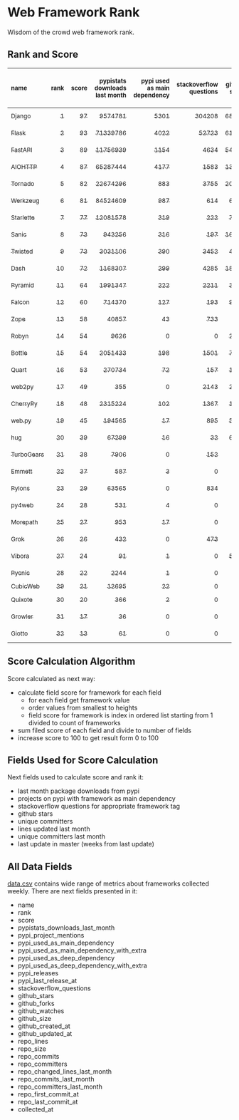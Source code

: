 # Web Framework Rank
Wisdom of the crowd web framework rank.

## Rank and Score
<sub>name</sub> | <sub>rank</sub> | <sub>score</sub> | <sub>pypistats downloads last month</sub> | <sub>pypi used as main dependency</sub> | <sub>stackoverflow questions</sub> | <sub>github stars</sub> | <sub>repo unique committers</sub> | <sub>repo changed lines last month</sub> | <sub>repo unique committers last month</sub> | <sub>repo last commit</sub>
:--- | ---: | ---: | ---: | ---: | ---: | ---: | ---: | ---: | ---: | ---:
[<sub>Django</sub>](https://github.com/django/django "first commit: 2005-07-13") | [<sub>1</sub>](# "  +0 last week") | [<sub>97</sub>](# "  +0 last week") | [<sub>9574781</sub>](# "  #7 in pypistats downloads last month +1.69% last week") | [<sub>5301</sub>](# "  #1 in pypi used as main dependency +0.32% last week") | [<sub>304208</sub>](# "  #1 in stackoverflow questions +0.07% last week") | [<sub>68696</sub>](# "  #1 in github stars +0.2% last week") | [<sub>2843</sub>](# "  #1 in repo unique committers +0.35% last week") | [<sub>15627</sub>](# "▲ #1 in repo changed lines last month +35.82% last week") | [<sub>45</sub>](# "  #1 in repo unique committers last month +40.62% last week") | [<sub>2023-02-11</sub>](# "  #1 in repo last commit 1 week ago")
[<sub>Flask</sub>](https://github.com/pallets/flask "first commit: 2010-04-06; uses: Werkzeug") | [<sub>2</sub>](# "  +0 last week") | [<sub>93</sub>](# "  +3 last week") | [<sub>71339786</sub>](# "  #2 in pypistats downloads last month +0.64% last week") | [<sub>4022</sub>](# "  #3 in pypi used as main dependency +0.6% last week") | [<sub>52723</sub>](# "  #2 in stackoverflow questions +0.08% last week") | [<sub>61846</sub>](# "  #2 in github stars +0.11% last week") | [<sub>822</sub>](# "  #2 in repo unique committers +0.24% last week") | [<sub>4399</sub>](# "▲ #2 in repo changed lines last month +121.61% last week") | [<sub>6</sub>](# "▲ #5 in repo unique committers last month +100.0% last week") | [<sub>2023-02-10</sub>](# "▼ #5 in repo last commit 1 week ago")
[<sub>FastAPI</sub>](https://github.com/tiangolo/fastapi "first commit: 2018-12-05; uses: Starlette") | [<sub>3</sub>](# "  +0 last week") | [<sub>89</sub>](# "  +0 last week") | [<sub>11756939</sub>](# "  #6 in pypistats downloads last month +5.11% last week") | [<sub>1154</sub>](# "  #4 in pypi used as main dependency +1.23% last week") | [<sub>4634</sub>](# "  #3 in stackoverflow questions +0.61% last week") | [<sub>54390</sub>](# "  #3 in github stars +0.48% last week") | [<sub>431</sub>](# "  #6 in repo unique committers +1.65% last week") | [<sub>2270</sub>](# "▼ #4 in repo changed lines last month -49.98% last week") | [<sub>13</sub>](# "  #2 in repo unique committers last month -13.33% last week") | [<sub>2023-02-10</sub>](# "▼ #5 in repo last commit 1 week ago")
[<sub>AIOHTTP</sub>](https://github.com/aio-libs/aiohttp "first commit: 2013-10-01") | [<sub>4</sub>](# "  +0 last week") | [<sub>87</sub>](# "  +4 last week") | [<sub>65287444</sub>](# "  #3 in pypistats downloads last month +0.35% last week") | [<sub>4177</sub>](# "  #2 in pypi used as main dependency +0.89% last week") | [<sub>1583</sub>](# "  #9 in stackoverflow questions -0.06% last week") | [<sub>13243</sub>](# "  #7 in github stars +0.13% last week") | [<sub>691</sub>](# "  #3 in repo unique committers +0.14% last week") | [<sub>968</sub>](# "▲ #9 in repo changed lines last month +49.38% last week") | [<sub>5</sub>](# "▲ #6 in repo unique committers last month +66.67% last week") | [<sub>2023-02-11</sub>](# "▲ #1 in repo last commit 1 week ago")
[<sub>Tornado</sub>](https://github.com/tornadoweb/tornado "first commit: 2009-09-09") | [<sub>5</sub>](# "  +0 last week") | [<sub>82</sub>](# "  +1 last week") | [<sub>22674296</sub>](# "  #4 in pypistats downloads last month +0.08% last week") | [<sub>883</sub>](# "  #6 in pypi used as main dependency +0.34% last week") | [<sub>3755</sub>](# "  #5 in stackoverflow questions +0.03% last week") | [<sub>20962</sub>](# "  #4 in github stars +0.02% last week") | [<sub>447</sub>](# "  #5 in repo unique committers +0.0% last week") | [<sub>1736</sub>](# "  #6 in repo changed lines last month +5.34% last week") | [<sub>1</sub>](# "▼ #15 in repo unique committers last month +0.0% last week") | [<sub>2023-02-08</sub>](# "▼ #5 in repo last commit 1 week ago")
[<sub>Werkzeug</sub>](https://github.com/pallets/werkzeug "first commit: 2007-05-04; used by: Flask and Quart") | [<sub>6</sub>](# "  +0 last week") | [<sub>81</sub>](# "  +2 last week") | [<sub>84524609</sub>](# "  #1 in pypistats downloads last month +0.09% last week") | [<sub>987</sub>](# "  #5 in pypi used as main dependency +0.3% last week") | [<sub>614</sub>](# "  #15 in stackoverflow questions +0.0% last week") | [<sub>6267</sub>](# "  #12 in github stars +0.06% last week") | [<sub>477</sub>](# "  #4 in repo unique committers +0.21% last week") | [<sub>1790</sub>](# "▲ #5 in repo changed lines last month +52.86% last week") | [<sub>5</sub>](# "  #6 in repo unique committers last month +25.0% last week") | [<sub>2023-02-07</sub>](# "▼ #5 in repo last commit 1 week ago")
[<sub>Starlette</sub>](https://github.com/encode/starlette "first commit: 2018-06-25; used by: FastAPI") | [<sub>7</sub>](# "  +0 last week") | [<sub>77</sub>](# "  +1 last week") | [<sub>12081578</sub>](# "  #5 in pypistats downloads last month +4.03% last week") | [<sub>319</sub>](# "  #8 in pypi used as main dependency +0.31% last week") | [<sub>222</sub>](# "  #17 in stackoverflow questions +2.3% last week") | [<sub>7866</sub>](# "  #10 in github stars +0.54% last week") | [<sub>234</sub>](# "▲ #11 in repo unique committers +1.74% last week") | [<sub>632</sub>](# "▲ #11 in repo changed lines last month +177.19% last week") | [<sub>12</sub>](# "▲ #3 in repo unique committers last month +71.43% last week") | [<sub>2023-02-11</sub>](# "  #1 in repo last commit 1 week ago")
[<sub>Sanic</sub>](https://github.com/sanic-org/sanic "first commit: 2016-05-26") | [<sub>8</sub>](# "▲ +3 last week") | [<sub>73</sub>](# "▲ +10 last week") | [<sub>943256</sub>](# "  #13 in pypistats downloads last month +0.82% last week") | [<sub>316</sub>](# "  #9 in pypi used as main dependency +0.32% last week") | [<sub>197</sub>](# "  #18 in stackoverflow questions +0.51% last week") | [<sub>16815</sub>](# "  #6 in github stars +0.09% last week") | [<sub>361</sub>](# "  #8 in repo unique committers +0.0% last week") | [<sub>1535</sub>](# "▲ #7 in repo changed lines last month +51066.67% last week") | [<sub>4</sub>](# "▲ #8 in repo unique committers last month +300.0% last week") | [<sub>2023-02-05</sub>](# "▼ #5 in repo last commit 1 week ago")
[<sub>Twisted</sub>](https://github.com/twisted/twisted "first commit: 2001-07-09") | [<sub>9</sub>](# "  +0 last week") | [<sub>73</sub>](# "  +6 last week") | [<sub>3031106</sub>](# "  #8 in pypistats downloads last month +4.81% last week") | [<sub>390</sub>](# "  #7 in pypi used as main dependency +0.0% last week") | [<sub>3452</sub>](# "  #6 in stackoverflow questions +0.0% last week") | [<sub>4935</sub>](# "  #15 in github stars +0.14% last week") | [<sub>292</sub>](# "  #9 in repo unique committers +0.34% last week") | [<sub>164</sub>](# "  #14 in repo changed lines last month +5.13% last week") | [<sub>3</sub>](# "▲ #10 in repo unique committers last month +200.0% last week") | [<sub>2023-02-10</sub>](# "▲ #5 in repo last commit 1 week ago")
[<sub>Dash</sub>](https://github.com/plotly/dash "first commit: 2015-04-10") | [<sub>10</sub>](# "▼ -2 last week") | [<sub>72</sub>](# "▼ -3 last week") | [<sub>1168307</sub>](# "  #12 in pypistats downloads last month +4.17% last week") | [<sub>299</sub>](# "  #10 in pypi used as main dependency +0.34% last week") | [<sub>4285</sub>](# "  #4 in stackoverflow questions +0.61% last week") | [<sub>18075</sub>](# "  #5 in github stars +0.23% last week") | [<sub>159</sub>](# "  #15 in repo unique committers +0.0% last week") | [<sub>1021</sub>](# "▲ #8 in repo changed lines last month +0.0% last week") | [<sub>3</sub>](# "▼ #10 in repo unique committers last month +0.0% last week") | [<sub>2023-01-30</sub>](# "▼ #12 in repo last commit 2 weeks ago")
[<sub>Pyramid</sub>](https://github.com/Pylons/pyramid "first commit: 2008-07-04; used by: CubicWeb") | [<sub>11</sub>](# "▼ -1 last week") | [<sub>64</sub>](# "▼ -1 last week") | [<sub>1991347</sub>](# "  #11 in pypistats downloads last month +9.15% last week") | [<sub>222</sub>](# "  #11 in pypi used as main dependency +0.45% last week") | [<sub>2211</sub>](# "  #7 in stackoverflow questions +0.0% last week") | [<sub>3750</sub>](# "  #16 in github stars +0.05% last week") | [<sub>362</sub>](# "  #7 in repo unique committers +0.0% last week") | [<sub>17</sub>](# "▲ #17 in repo changed lines last month +0.0% last week") | [<sub>1</sub>](# "▼ #15 in repo unique committers last month +0.0% last week") | [<sub>2023-01-30</sub>](# "▼ #12 in repo last commit 2 weeks ago")
[<sub>Falcon</sub>](https://github.com/falconry/falcon "first commit: 2012-12-06; used by: hug") | [<sub>12</sub>](# "  +0 last week") | [<sub>60</sub>](# "  +0 last week") | [<sub>714370</sub>](# "  #14 in pypistats downloads last month +1.49% last week") | [<sub>127</sub>](# "  #13 in pypi used as main dependency +0.0% last week") | [<sub>193</sub>](# "  #19 in stackoverflow questions +0.0% last week") | [<sub>9015</sub>](# "  #8 in github stars +0.04% last week") | [<sub>203</sub>](# "  #13 in repo unique committers +0.0% last week") | [<sub>175</sub>](# "  #13 in repo changed lines last month -21.88% last week") | [<sub>2</sub>](# "▼ #12 in repo unique committers last month +0.0% last week") | [<sub>2023-01-18</sub>](# "  #18 in repo last commit 4 weeks ago")
[<sub>Zope</sub>](https://github.com/zopefoundation/Zope "first commit: 1996-06-17") | [<sub>13</sub>](# "  +0 last week") | [<sub>58</sub>](# "  -2 last week") | [<sub>40857</sub>](# "  #19 in pypistats downloads last month +8.31% last week") | [<sub>43</sub>](# "  #16 in pypi used as main dependency +0.0% last week") | [<sub>733</sub>](# "  #14 in stackoverflow questions +0.0% last week") | [<sub>318</sub>](# "  #25 in github stars +0.63% last week") | [<sub>174</sub>](# "  #14 in repo unique committers +0.58% last week") | [<sub>797</sub>](# "▼ #10 in repo changed lines last month -45.52% last week") | [<sub>4</sub>](# "▼ #8 in repo unique committers last month -20.0% last week") | [<sub>2023-02-06</sub>](# "▼ #5 in repo last commit 1 week ago")
[<sub>Robyn</sub>](https://github.com/sansyrox/robyn "first commit: 2021-05-22") | [<sub>14</sub>](# "▲ +2 last week") | [<sub>54</sub>](# "▲ +0 last week") | [<sub>9626</sub>](# "  #21 in pypistats downloads last month -16.23% last week") | [<sub>0</sub>](# "  #26 in pypi used as main dependency +100% last week") | [<sub>0</sub>](# "  #23 in stackoverflow questions +100% last week") | [<sub>2330</sub>](# "  #17 in github stars +3.83% last week") | [<sub>36</sub>](# "  #22 in repo unique committers +0.0% last week") | [<sub>2979</sub>](# "▲ #3 in repo changed lines last month +10.91% last week") | [<sub>9</sub>](# "▼ #4 in repo unique committers last month +0.0% last week") | [<sub>2023-02-11</sub>](# "  #1 in repo last commit 1 week ago")
[<sub>Bottle</sub>](https://github.com/bottlepy/bottle "first commit: 2009-06-30") | [<sub>15</sub>](# "▲ +2 last week") | [<sub>54</sub>](# "▲ +1 last week") | [<sub>2051433</sub>](# "  #10 in pypistats downloads last month +2.64% last week") | [<sub>198</sub>](# "  #12 in pypi used as main dependency +1.02% last week") | [<sub>1501</sub>](# "  #10 in stackoverflow questions +0.0% last week") | [<sub>7889</sub>](# "  #9 in github stars +0.14% last week") | [<sub>231</sub>](# "▼ #12 in repo unique committers +0.0% last week") | [<sub>0</sub>](# "▲ #19 in repo changed lines last month +100% last week") | [<sub>0</sub>](# "▲ #19 in repo unique committers last month +100% last week") | [<sub>2022-09-05</sub>](# "  #23 in repo last commit 23 weeks ago")
[<sub>Quart</sub>](https://github.com/pallets/quart "first commit: 2017-05-14; uses: Werkzeug") | [<sub>16</sub>](# "▼ -1 last week") | [<sub>53</sub>](# "▼ -3 last week") | [<sub>270734</sub>](# "  #15 in pypistats downloads last month -0.14% last week") | [<sub>72</sub>](# "  #15 in pypi used as main dependency +0.0% last week") | [<sub>157</sub>](# "  #20 in stackoverflow questions +0.64% last week") | [<sub>1606</sub>](# "  #20 in github stars +0.82% last week") | [<sub>86</sub>](# "  #19 in repo unique committers +0.0% last week") | [<sub>229</sub>](# "▼ #12 in repo changed lines last month +0.0% last week") | [<sub>2</sub>](# "▼ #12 in repo unique committers last month +0.0% last week") | [<sub>2023-01-31</sub>](# "▼ #12 in repo last commit 2 weeks ago")
[<sub>web2py</sub>](https://github.com/web2py/web2py "first commit: 2011-11-23") | [<sub>17</sub>](# "▲ +1 last week") | [<sub>49</sub>](# "▲ -2 last week") | [<sub>355</sub>](# "  #29 in pypistats downloads last month +10.94% last week") | [<sub>0</sub>](# "  #26 in pypi used as main dependency +100% last week") | [<sub>2143</sub>](# "  #8 in stackoverflow questions +0.05% last week") | [<sub>2031</sub>](# "  #18 in github stars +0.0% last week") | [<sub>271</sub>](# "  #10 in repo unique committers +0.0% last week") | [<sub>30</sub>](# "▲ #16 in repo changed lines last month +0.0% last week") | [<sub>2</sub>](# "▼ #12 in repo unique committers last month +0.0% last week") | [<sub>2023-01-31</sub>](# "▼ #12 in repo last commit 2 weeks ago")
[<sub>CherryPy</sub>](https://github.com/cherrypy/cherrypy "first commit: 2004-11-20") | [<sub>18</sub>](# "▼ -4 last week") | [<sub>48</sub>](# "▼ -8 last week") | [<sub>2315224</sub>](# "  #9 in pypistats downloads last month -1.7% last week") | [<sub>102</sub>](# "  #14 in pypi used as main dependency +0.0% last week") | [<sub>1367</sub>](# "  #11 in stackoverflow questions +0.0% last week") | [<sub>1646</sub>](# "  #19 in github stars +0.18% last week") | [<sub>145</sub>](# "  #16 in repo unique committers +0.0% last week") | [<sub>0</sub>](# "▼ #19 in repo changed lines last month -100.0% last week") | [<sub>0</sub>](# "▼ #19 in repo unique committers last month -100.0% last week") | [<sub>2023-01-09</sub>](# "  #19 in repo last commit 5 weeks ago")
[<sub>web.py</sub>](https://github.com/webpy/webpy "first commit: 1970-01-01") | [<sub>19</sub>](# "  +0 last week") | [<sub>45</sub>](# "  -6 last week") | [<sub>194565</sub>](# "  #16 in pypistats downloads last month -0.87% last week") | [<sub>17</sub>](# "  #18 in pypi used as main dependency +0.0% last week") | [<sub>895</sub>](# "  #12 in stackoverflow questions +0.11% last week") | [<sub>5772</sub>](# "  #13 in github stars -0.02% last week") | [<sub>94</sub>](# "  #18 in repo unique committers +0.0% last week") | [<sub>0</sub>](# "▲ #19 in repo changed lines last month -100.0% last week") | [<sub>0</sub>](# "▼ #19 in repo unique committers last month -100.0% last week") | [<sub>2023-01-12</sub>](# "  #19 in repo last commit 5 weeks ago")
[<sub>hug</sub>](https://github.com/hugapi/hug "first commit: 2015-07-17; uses: Falcon") | [<sub>20</sub>](# "▲ +3 last week") | [<sub>39</sub>](# "▲ +1 last week") | [<sub>67299</sub>](# "▲ #17 in pypistats downloads last month +13.79% last week") | [<sub>16</sub>](# "▼ #20 in pypi used as main dependency +0.0% last week") | [<sub>32</sub>](# "  #22 in stackoverflow questions +0.0% last week") | [<sub>6702</sub>](# "  #11 in github stars +0.07% last week") | [<sub>123</sub>](# "  #17 in repo unique committers +0.0% last week") | [<sub>0</sub>](# "▲ #19 in repo changed lines last month +100% last week") | [<sub>0</sub>](# "▲ #19 in repo unique committers last month +100% last week") | [<sub>2020-08-10</sub>](# "  #27 in repo last commit 131 weeks ago")
[<sub>TurboGears</sub>](https://github.com/TurboGears/tg2 "first commit: 2007-06-27") | [<sub>21</sub>](# "  +0 last week") | [<sub>38</sub>](# "  -1 last week") | [<sub>7906</sub>](# "  #22 in pypistats downloads last month +14.5% last week") | [<sub>0</sub>](# "  #26 in pypi used as main dependency +100% last week") | [<sub>152</sub>](# "  #21 in stackoverflow questions +0.0% last week") | [<sub>778</sub>](# "  #22 in github stars +0.13% last week") | [<sub>36</sub>](# "  #22 in repo unique committers +0.0% last week") | [<sub>6</sub>](# "▲ #18 in repo changed lines last month +0.0% last week") | [<sub>1</sub>](# "▼ #15 in repo unique committers last month +0.0% last week") | [<sub>2023-01-29</sub>](# "▼ #12 in repo last commit 2 weeks ago")
[<sub>Emmett</sub>](https://github.com/emmett-framework/emmett "first commit: 2014-10-22") | [<sub>22</sub>](# "  +0 last week") | [<sub>37</sub>](# "  -1 last week") | [<sub>587</sub>](# "  #25 in pypistats downloads last month -7.85% last week") | [<sub>3</sub>](# "  #22 in pypi used as main dependency +0.0% last week") | [<sub>0</sub>](# "  #23 in stackoverflow questions +100% last week") | [<sub>825</sub>](# "  #21 in github stars +0.24% last week") | [<sub>22</sub>](# "  #27 in repo unique committers +0.0% last week") | [<sub>42</sub>](# "▲ #15 in repo changed lines last month +0.0% last week") | [<sub>1</sub>](# "▼ #15 in repo unique committers last month +0.0% last week") | [<sub>2023-01-30</sub>](# "▼ #12 in repo last commit 2 weeks ago")
[<sub>Pylons</sub>](https://github.com/Pylons/pylons "first commit: 2006-02-18") | [<sub>23</sub>](# "▲ +1 last week") | [<sub>29</sub>](# "▲ +1 last week") | [<sub>63565</sub>](# "▼ #18 in pypistats downloads last month +1.62% last week") | [<sub>0</sub>](# "  #26 in pypi used as main dependency +100% last week") | [<sub>834</sub>](# "  #13 in stackoverflow questions +0.0% last week") | [<sub>224</sub>](# "  #26 in github stars +0.45% last week") | [<sub>36</sub>](# "  #22 in repo unique committers +0.0% last week") | [<sub>0</sub>](# "▲ #19 in repo changed lines last month +100% last week") | [<sub>0</sub>](# "▲ #19 in repo unique committers last month +100% last week") | [<sub>2018-01-12</sub>](# "  #30 in repo last commit 266 weeks ago")
[<sub>py4web</sub>](https://github.com/web2py/py4web "first commit: 2019-03-25") | [<sub>24</sub>](# "▼ -4 last week") | [<sub>28</sub>](# "▼ -15 last week") | [<sub>531</sub>](# "  #26 in pypistats downloads last month +24.65% last week") | [<sub>4</sub>](# "  #21 in pypi used as main dependency +0.0% last week") | [<sub>0</sub>](# "  #23 in stackoverflow questions +100% last week") | [<sub>189</sub>](# "  #27 in github stars +0.53% last week") | [<sub>64</sub>](# "  #20 in repo unique committers +0.0% last week") | [<sub>0</sub>](# "▼ #19 in repo changed lines last month -100.0% last week") | [<sub>0</sub>](# "▼ #19 in repo unique committers last month -100.0% last week") | [<sub>2023-01-11</sub>](# "  #19 in repo last commit 5 weeks ago")
[<sub>Morepath</sub>](https://github.com/morepath/morepath "first commit: 2013-07-17") | [<sub>25</sub>](# "  +0 last week") | [<sub>27</sub>](# "  +2 last week") | [<sub>953</sub>](# "  #24 in pypistats downloads last month -5.17% last week") | [<sub>17</sub>](# "▲ #18 in pypi used as main dependency +13.33% last week") | [<sub>0</sub>](# "  #23 in stackoverflow questions +100% last week") | [<sub>396</sub>](# "  #24 in github stars +0.0% last week") | [<sub>28</sub>](# "  #25 in repo unique committers +0.0% last week") | [<sub>0</sub>](# "▲ #19 in repo changed lines last month +100% last week") | [<sub>0</sub>](# "▲ #19 in repo unique committers last month +100% last week") | [<sub>2022-05-29</sub>](# "  #25 in repo last commit 37 weeks ago")
[<sub>Grok</sub>](https://github.com/zopefoundation/grok "first commit: 2006-10-14") | [<sub>26</sub>](# "  +0 last week") | [<sub>26</sub>](# "  +1 last week") | [<sub>432</sub>](# "  #27 in pypistats downloads last month +3.6% last week") | [<sub>0</sub>](# "  #26 in pypi used as main dependency +100% last week") | [<sub>473</sub>](# "  #16 in stackoverflow questions +0.21% last week") | [<sub>22</sub>](# "  #31 in github stars +0.0% last week") | [<sub>41</sub>](# "  #21 in repo unique committers +0.0% last week") | [<sub>0</sub>](# "▲ #19 in repo changed lines last month +100% last week") | [<sub>0</sub>](# "▲ #19 in repo unique committers last month +100% last week") | [<sub>2022-12-29</sub>](# "  #22 in repo last commit 7 weeks ago")
[<sub>Vibora</sub>](https://github.com/vibora-io/vibora "first commit: 2018-06-13") | [<sub>27</sub>](# "  +0 last week") | [<sub>24</sub>](# "  +1 last week") | [<sub>91</sub>](# "  #30 in pypistats downloads last month -7.14% last week") | [<sub>1</sub>](# "  #24 in pypi used as main dependency +0.0% last week") | [<sub>0</sub>](# "  #23 in stackoverflow questions +100% last week") | [<sub>5710</sub>](# "  #14 in github stars -0.07% last week") | [<sub>27</sub>](# "  #26 in repo unique committers +0.0% last week") | [<sub>0</sub>](# "▲ #19 in repo changed lines last month +100% last week") | [<sub>0</sub>](# "▲ #19 in repo unique committers last month +100% last week") | [<sub>2019-02-11</sub>](# "  #29 in repo last commit 209 weeks ago")
[<sub>Pycnic</sub>](https://github.com/nullism/pycnic "first commit: 2015-11-04") | [<sub>28</sub>](# "  +0 last week") | [<sub>22</sub>](# "  +1 last week") | [<sub>2244</sub>](# "  #23 in pypistats downloads last month -8.37% last week") | [<sub>1</sub>](# "  #24 in pypi used as main dependency +0.0% last week") | [<sub>0</sub>](# "  #23 in stackoverflow questions +100% last week") | [<sub>158</sub>](# "  #28 in github stars +1.28% last week") | [<sub>11</sub>](# "  #28 in repo unique committers +0.0% last week") | [<sub>0</sub>](# "▲ #19 in repo changed lines last month +100% last week") | [<sub>0</sub>](# "▲ #19 in repo unique committers last month +100% last week") | [<sub>2022-04-05</sub>](# "  #26 in repo last commit 45 weeks ago")
[<sub>CubicWeb</sub>](https://forge.extranet.logilab.fr/cubicweb/cubicweb "uses: Pyramid") | [<sub>29</sub>](# "  +0 last week") | [<sub>21</sub>](# "  +1 last week") | [<sub>12695</sub>](# "  #20 in pypistats downloads last month -7.83% last week") | [<sub>22</sub>](# "  #17 in pypi used as main dependency +0.0% last week") | [<sub>0</sub>](# "  #23 in stackoverflow questions +100% last week") | [<sub>0</sub>](# "  #32 in github stars +100% last week") | [<sub>0</sub>](# "  #32 in repo unique committers +100% last week") | [<sub>0</sub>](# "▲ #19 in repo changed lines last month +100% last week") | [<sub>0</sub>](# "▲ #19 in repo unique committers last month +100% last week") | [<sub></sub>](# "  #31 in repo last commit")
[<sub>Quixote</sub>](https://github.com/nascheme/quixote "first commit: 2006-03-16") | [<sub>30</sub>](# "  +0 last week") | [<sub>20</sub>](# "  +1 last week") | [<sub>366</sub>](# "  #28 in pypistats downloads last month -7.58% last week") | [<sub>2</sub>](# "  #23 in pypi used as main dependency +0.0% last week") | [<sub>0</sub>](# "  #23 in stackoverflow questions +100% last week") | [<sub>81</sub>](# "  #29 in github stars +0.0% last week") | [<sub>6</sub>](# "  #29 in repo unique committers +0.0% last week") | [<sub>0</sub>](# "▲ #19 in repo changed lines last month +100% last week") | [<sub>0</sub>](# "▲ #19 in repo unique committers last month +100% last week") | [<sub>2022-06-23</sub>](# "  #24 in repo last commit 34 weeks ago")
[<sub>Growler</sub>](https://github.com/pyGrowler/Growler "first commit: 2014-08-17") | [<sub>31</sub>](# "  +0 last week") | [<sub>17</sub>](# "  +1 last week") | [<sub>36</sub>](# "  #32 in pypistats downloads last month +2.86% last week") | [<sub>0</sub>](# "  #26 in pypi used as main dependency +100% last week") | [<sub>0</sub>](# "  #23 in stackoverflow questions +100% last week") | [<sub>686</sub>](# "  #23 in github stars +0.0% last week") | [<sub>6</sub>](# "  #29 in repo unique committers +0.0% last week") | [<sub>0</sub>](# "▲ #19 in repo changed lines last month +100% last week") | [<sub>0</sub>](# "▲ #19 in repo unique committers last month +100% last week") | [<sub>2020-03-08</sub>](# "  #28 in repo last commit 153 weeks ago")
[<sub>Giotto</sub>](https://github.com/priestc/giotto "first commit: 2012-02-26") | [<sub>32</sub>](# "  +0 last week") | [<sub>13</sub>](# "  +1 last week") | [<sub>61</sub>](# "  #31 in pypistats downloads last month -23.75% last week") | [<sub>0</sub>](# "  #26 in pypi used as main dependency +100% last week") | [<sub>0</sub>](# "  #23 in stackoverflow questions +100% last week") | [<sub>57</sub>](# "  #30 in github stars +0.0% last week") | [<sub>3</sub>](# "  #31 in repo unique committers +0.0% last week") | [<sub>0</sub>](# "▲ #19 in repo changed lines last month +100% last week") | [<sub>0</sub>](# "▲ #19 in repo unique committers last month +100% last week") | [<sub>2013-10-07</sub>](# "  #31 in repo last commit 488 weeks ago")

## Score Calculation Algorithm
Score calculated as next way:
- calculate field score for framework for each field
  - for each field get framework value
  - order values from smallest to heights
  - field score for framework is index in ordered list starting from 1 divided to count of frameworks
- sum filed score of each field and divide to number of fields
- increase score to 100 to get result form 0 to 100

## Fields Used for Score Calculation
Next fields used to calculate score and rank it:
- last month package downloads from pypi
- projects on pypi with framework as main dependency
- stackoverflow questions for appropriate framework tag
- github stars
- unique committers
- lines updated last month
- unique committers last month
- last update in master (weeks from last update)

## All Data Fields
[data.csv](data.csv) contains wide range of metrics about frameworks collected weekly.
There are next fields presented in it: 

- name
- rank
- score
- pypistats_downloads_last_month
- pypi_project_mentions
- pypi_used_as_main_dependency
- pypi_used_as_main_dependency_with_extra
- pypi_used_as_deep_dependency
- pypi_used_as_deep_dependency_with_extra
- pypi_releases
- pypi_last_release_at
- stackoverflow_questions
- github_stars
- github_forks
- github_watches
- github_size
- github_created_at
- github_updated_at
- repo_lines
- repo_size
- repo_commits
- repo_committers
- repo_changed_lines_last_month
- repo_commits_last_month
- repo_committers_last_month
- repo_first_commit_at
- repo_last_commit_at
- collected_at
